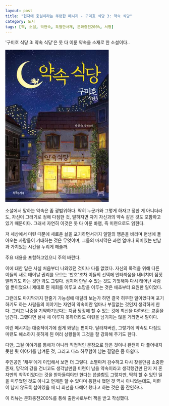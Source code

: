 ```yaml
---
layout: post
title: "현재에 충실하라는 뚜렷한 메시지 - 구미호 식당 3: 약속 식당"
category: 도서
tags: [책, 소설, 박현숙, 특별한서재, 문화충전200%, 서평]
---
```


'구미호 식당 3: 약속 식당'은
못 다 이룬 약속을 소재로 한 소설이다..

![표지](/images/gumiho-restaurant-3-promise-restaurant-book-h480.jpg)

소설에서 말하는 약속은 좀 광범위하다.
딱히 누군가와 그렇게 하자고 정한 게 아니더라도,
자신이 그러기로 정해 다짐한 것,
말하자면 자기 자신과의 약속 같은 것도 포함하고 있기 때문이다.
그래서 자연히 이것은 못 다 이룬 바램, 즉 미련으로도 읽힌다.

저 세상에서 미련 때문에 새로운 삶을 포기하면서까지 일말의 행운을 바라며 현생에 돌아오는 사람들이 기대하는 것은 무엇이며,
그들의 마지막은 과연 얼마나 의미있는 만남과 가치있는 시간을 누리게 해줄까.



<div class="im im-warning">
주요 내용을 포함하고있으니 주의 바란다.
</div>



이에 대한 답은 사실 처음부터 나와있던 것이나 다름 없었다.
자신의 목적을 위해 다른 이들의 새로 태어날 권리를 모으는 '만호'조차
이들의 선택에 안타까움을 내비치며 짐짓 말리기도 하는 것만 봐도 그렇다.
심지어 만날 수 있는 것도 기껏해야 다시 태어난 사람일 뿐이었으니
제대로 된 재회를 이루고 소망을 이루는 것은 애초부터 요원한 일이었다.

그런데도 마지막까지 한줄기 가능성에 매달려 보는가 하면
결국 허무한 일이었다며 포기하기도 하는 사람들의 이야기는
자연히 약속이란 얼마나 부질없는 것인지 생각하게 한다.
그리고 나중을 기약하기보다는 지금 당장에 할 수 있는 것에 최선을 다하라는 교훈을 남긴다.
그랬다면 설사 채 이루지 못하더라도 미련을 남기지는 않을 거라면서 말이다.

이런 메시지는 대중적이기에 쉽게 와닿는 편이다.
달라져버린, 그렇기에 약속도 다짐도 미련도 해소하지 못하게 된 여러 상황들이
그것을 잘 강화해 주기도 한다.

다만, 그걸 이야기를 통해가 아니라 직접적인 문장으로 담은 것이나
완전히 다 풀어내지 못한 뒷 이야기를 남겨둔 것,
그리고 다소 허무함이 남는 결말은 좀 아쉽다.

주인공인 '채우'에게 이입해서 보면 더 그렇다.
소멸마저 감수하고 다시 찾을만큼 소중한 존재, 망각의 강을 건너고도 생각날만큼 미련이 남을 약속이라고 생각했건만
단지 저 혼자만의 착각이었다는 것을 받아들여야만 한다는 씁쓸함도 그렇지만,
딱히 할 수 있던 일을 미루었던 것도 아니고
언제든 할 수 있다며 등한시 했던 것 역시 아니었는데도,
미련이 남지 않도록 살아있을 때 더 최선을 다해야 했다고 하는 것은 좀 잔인하다.

<!--
다 풀어내지 못한 뒷 이야기:
왕 원장의 사연이 그렇다.
과거의 약속과 미련, 어째서 미련을 남기고 죽게되었는지는 물론,
어떻게 황 부장이 자신이 찾던 사람인걸 깨달았는지도 흐릿하다.
어째서 채우가 맞아서 죽음에까지 이르게 되었는지나,
당연히 만호가 접근했을 황 부장과 설이는 왜 제안을 거절했는지 역시 그렇다.
-->



<div class="im im-info">
이 리뷰는 문화충전200%를 통해 출판사로부터 책을 받고 작성했다.
</div>
